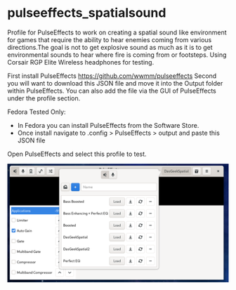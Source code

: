 # pulseeffects_spatialsound
Profile for PulseEffects to work on creating a spatial sound like environment for games that require the ability to hear enemies coming from various directions.The goal is not to get explosive sound as much as it is to get environmental sounds to hear where fire is coming from or footsteps. Using Corsair RGP Elite Wireless headphones for testing. 

First install PulseEffects https://github.com/wwmm/pulseeffects
Second you will want to download this JSON file and move it into the Output folder within PulseEffects.
You can also add the file via the GUI of PulseEffects under the profile section.

Fedora Tested Only: 
- In Fedora you can install PulseEffects from the Software Store.
- Once install navigate to .config > PulseEffects > output and paste this JSON file

Open PulseEffects and select this profile to test. 

![spatialsoundprofile](https://raw.githubusercontent.com/dasgeekchannel/pulseeffects_spatialsound/main/images/spatialaudio.png)
